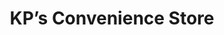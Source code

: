 ---
title: "KP’s Convenience Store"
url: /fort-collins/kps-convenience-store/
shop: Lebensmittel
---